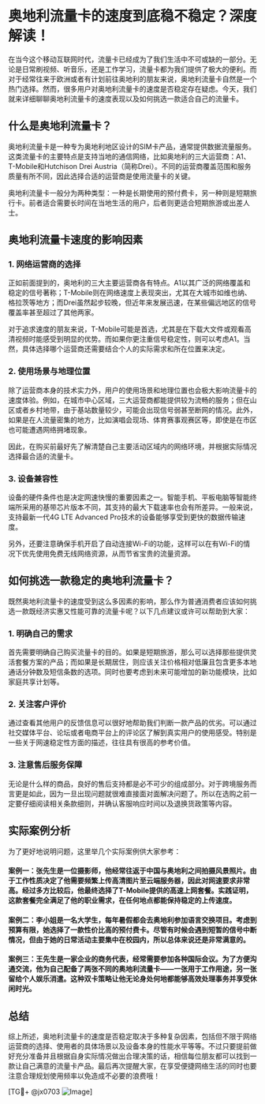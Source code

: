 # 奥地利流量卡的速度到底稳不稳定？深度解读！

在当今这个移动互联网时代，流量卡已经成为了我们生活中不可或缺的一部分。无论是日常刷视频、听音乐，还是工作学习，流量卡都为我们提供了极大的便利。而对于经常往来于欧洲或者有计划前往奥地利的朋友来说，奥地利流量卡自然是一个热门选择。然而，很多用户对奥地利流量卡的速度是否稳定存在疑虑。今天，我们就来详细聊聊奥地利流量卡的速度表现以及如何挑选一款适合自己的流量卡。

## 什么是奥地利流量卡？

奥地利流量卡是一种专为奥地利地区设计的SIM卡产品，通常提供数据流量服务。这类流量卡的主要特点是支持当地的通信网络，比如奥地利的三大运营商：A1、T-Mobile和Hutchison Drei Austria（简称Drei）。不同的运营商覆盖范围和服务质量有所不同，因此选择合适的运营商是使用流量卡的关键。

奥地利流量卡一般分为两种类型：一种是长期使用的预付费卡，另一种则是短期旅行卡。前者适合需要长时间在当地生活的用户，后者则更适合短期旅游或出差人士。

## 奥地利流量卡速度的影响因素

### 1. 网络运营商的选择

正如前面提到的，奥地利的三大主要运营商各有特点。A1以其广泛的网络覆盖和稳定的信号著称；T-Mobile则在网络速度上表现突出，尤其在大城市如维也纳、格拉茨等地方；而Drei虽然起步较晚，但近年来发展迅速，在某些偏远地区的信号覆盖率甚至超过了其他两家。

对于追求速度的朋友来说，T-Mobile可能是首选，尤其是在下载大文件或观看高清视频时能感受到明显的优势。而如果你更注重信号稳定性，则可以考虑A1。当然，具体选择哪个运营商还需要结合个人的实际需求和所在位置来决定。

### 2. 使用场景与地理位置

除了运营商本身的技术实力外，用户的使用场景和地理位置也会极大影响流量卡的速度体验。例如，在城市中心区域，三大运营商都能提供较为流畅的服务；但在山区或者乡村地带，由于基站数量较少，可能会出现信号弱甚至断网的情况。此外，如果是在人流量密集的地方，比如演唱会现场、体育赛事观赛区等，即使是在市区也可能遭遇网络拥堵现象。

因此，在购买前最好先了解清楚自己主要活动区域内的网络环境，并根据实际情况选择最合适的流量卡。

### 3. 设备兼容性

设备的硬件条件也是决定网速快慢的重要因素之一。智能手机、平板电脑等智能终端所采用的基带芯片版本不同，其支持的最大下载速率也会有所差异。一般来说，支持最新一代4G LTE Advanced Pro技术的设备能够享受到更快的数据传输速度。

另外，还要注意确保手机开启了自动连接Wi-Fi的功能，这样可以在有Wi-Fi的情况下优先使用免费无线网络资源，从而节省宝贵的流量资源。

## 如何挑选一款稳定的奥地利流量卡？

既然奥地利流量卡的速度受到这么多因素的影响，那么作为普通消费者应该如何挑选一款既经济实惠又性能可靠的流量卡呢？以下几点建议或许可以帮助到大家：

### 1. 明确自己的需求

首先需要明确自己购买流量卡的目的。如果是短期旅游，那么可以选择那些提供灵活套餐方案的产品；而如果是长期居住，则应该关注价格相对低廉且包含更多本地通话分钟数及短信条数的选项。同时也要考虑到未来可能增加的新功能模块，比如家庭共享计划等。

### 2. 关注客户评价

通过查看其他用户的反馈信息可以很好地帮助我们判断一款产品的优劣。可以通过社交媒体平台、论坛或者电商平台上的评论区了解到真实用户的使用感受。特别是一些关于网速稳定性方面的描述，往往具有很高的参考价值。

### 3. 注意售后服务保障

无论是什么样的商品，良好的售后支持都是必不可少的组成部分。对于跨境服务而言更是如此，因为一旦出现问题就很难直接面对面解决问题了。所以在选购之前一定要仔细阅读相关条款细则，并确认客服响应时间以及退换货政策等内容。

## 实际案例分析

为了更好地说明问题，这里举几个实际案例供大家参考：

#### 案例一：张先生是一位摄影师，他经常往返于中国与奥地利之间拍摄风景照片。由于工作性质决定了他需要频繁上传高清图片至云端服务器，因此对网速要求非常高。经过多方比较后，他最终选择了T-Mobile提供的高速上网套餐。实践证明，这款套餐完全满足了他的职业需求，在任何地点都能保持稳定的上传速度。

#### 案例二：李小姐是一名大学生，每年暑假都会去奥地利参加语言交换项目。考虑到预算有限，她选择了一款性价比高的预付费卡。尽管有时候会遇到短暂的信号中断情况，但由于她的日常活动主要集中在校园内，所以总体来说还是非常满意的。

#### 案例三：王先生是一家企业的商务代表，经常需要参加各种国际会议。为了方便沟通交流，他为自己配备了两张不同的奥地利流量卡——一张用于工作用途，另一张留给个人娱乐消遣。这种双卡策略让他无论身处何地都能够高效处理事务并享受休闲时光。

## 总结

综上所述，奥地利流量卡的速度是否稳定取决于多种复杂因素，包括但不限于网络运营商的选择、使用者的具体场景以及设备本身的性能水平等等。不过只要提前做好充分准备并且根据自身实际情况做出合理决策的话，相信每位朋友都可以找到一款让自己满意的流量卡产品。最后再次提醒大家，在享受便捷网络生活的同时也要注意合理规划使用频率以免造成不必要的浪费哦！

[TG💪+ @jx0703 ![Image](https://github.com/user-attachments/assets/dbca1d08-cadb-493c-b0ec-ad6f7a83f270)]